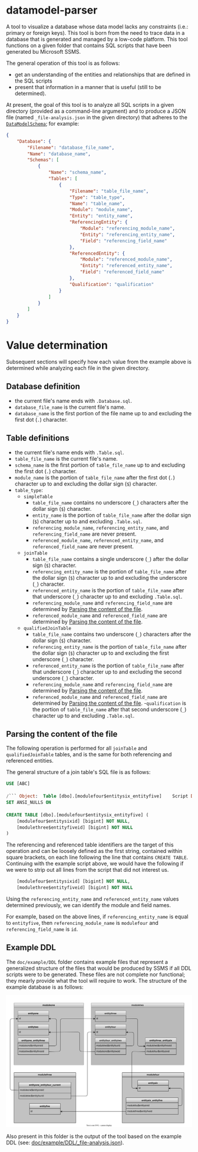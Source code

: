# datamodel-parser
A tool to visualize a database whose data model lacks any constraints (i.e.: primary or foreign keys). This tool is born from the need to trace data in a database that is generated and managed by a low-code platform. This tool functions on a given folder that contains SQL scripts that have been generated bu Microsoft SSMS.

The general operation of this tool is as follows:
- get an understanding of the entities and relationships that are defined in the SQL scripts
- present that information in a manner that is useful (still to be determined).

At present, the goal of this tool is to analyze all SQL scripts in a given directory (provided as a command-line argument) and to produce a JSON file (named `_file-analysis.json` in the given directory) that adheres to the [`DataModelSchema`](src/DataModelSchema.json); for example:

```json
{
    "Database": {
        "Filename": "database_file_name",
        "Name": "database_name",
        "Schemas": [
            {
                "Name": "schema_name",
                "Tables": [
                    {
                        "Filename": "table_file_name",
                        "Type": "table_type",
                        "Name": "table_name",
                        "Module": "module_name",
                        "Entity": "entity_name",
                        "ReferencingEntity": {
                            "Module": "referencing_module_name",
                            "Entity": "referencing_entity_name",
                            "Field": "referencing_field_name"
                        },
                        "ReferencedEntity": {
                            "Module": "referenced_module_name",
                            "Entity": "referenced_entity_name",
                            "Field": "referenced_field_name"
                        },
                        "Qualification": "qualification"
                    }
                ]
            }
        ]
    }
}
```
# Value determination

Subsequent sections will specify how each value from the example above is determined while analyzing each file in the given directory.

## Database definition
- the current file's name ends with `.Database.sql`.
- `database_file_name` is the current file's name.
- `database_name` is the first portion of the file name up to and excluding the first dot (`.`) character.

## Table definitions
- the current file's name ends with `.Table.sql`.
- `table_file_name` is the current file's name.
- `schema_name` is the first portion of `table_file_name` up to and excluding the first dot (`.`) character.
- `module_name` is the portion of `table_file_name` after the first dot (`.`) character up to and excluding the dollar sign (`$`) character.
- `table_type`:
    - `simpleTable`
        - `table_file_name` contains no underscore (`_`) characters after the dollar sign (`$`) character.
        - `entity_name` is the portion of `table_file_name` after the dollar sign (`$`) character up to and excluding `.Table.sql`.
        - `referencing_module_name`, `referencing_entity_name`, and `referencing_field_name` are never present.
        - `referenced_module_name`, `referenced_entity_name`, and `referenced_field_name` are never present.
    - `joinTable`
        - `table_file_name` contains a single underscore (`_`) after the dollar sign (`$`) character.
        - `referencing_entity_name` is the portion of `table_file_name` after the dollar sign (`$`) character up to and excluding the underscore (`_`) character.
        - `referenced_entity_name` is the portion of `table_file_name` after that underscore (`_`) character up to and excluding `.Table.sql`.
        - `referencing_module_name` and `referencing_field_name` are determined by [Parsing the content of the file](parsing-the-content-of-the-file).
        - `referenced_module_name` and `referenced_field_name` are determined by [Parsing the content of the file](parsing-the-content-of-the-file).
    - `qualifiedJoinTable`
        - `table_file_name` contains two underscore (`_`) characters after the dollar sign (`$`) character.
        - `referencing_entity_name` is the portion of `table_file_name` after the dollar sign (`$`) character up to and excluding the first underscore (`_`) character.
        - `referenced_entity_name` is the portion of `table_file_name` after that underscore (`_`) character up to and excluding the second underscore (`_`) character.
        - `referencing_module_name` and `referencing_field_name` are determined by [Parsing the content of the file](parsing-the-content-of-the-file).
        - `referenced_module_name` and `referenced_field_name` are determined by [Parsing the content of the file](parsing-the-content-of-the-file).
        -`qualification` is the portion of `table_file_name` after that second underscore (`_`) character up to and excluding `.Table.sql`.

## Parsing the content of the file
The following operation is performed for all `joinTable` and `qualifiedJoinTable` tables, and is the same for both referencing and referenced entities.

The general structure of a join table's SQL file is as follows:

```sql
USE [ABC]

/``` Object:  Table [dbo].[modulefour$entitysix_entityfive]    Script Date: 12/12/2016 12:00:00 ```/
SET ANSI_NULLS ON

CREATE TABLE [dbo].[modulefour$entitysix_entityfive] ( 
    [modulefour$entitysixid] [bigint] NOT NULL,
    [modulethree$entityfiveid] [bigint] NOT NULL
) 
```

The referencing and referenced table identifiers are the target of this operation and can be loosely defined as the first string, contained within square brackets, on each line following the line that contains `CREATE TABLE`. Continuing with the example script above, we would have the following if we were to strip out all lines from the script that did not interest us.

```sql
    [modulefour$entitysixid] [bigint] NOT NULL,
    [modulethree$entityfiveid] [bigint] NOT NULL
```

Using the `referencing_entity_name` and `referenced_entity_name` values determined previously, we can identify the module and field names.

For example, based on the above lines, if `referencing_entity_name` is equal to `entityfive`, then `referencing_module_name` is `modulefour` and `referencing_field_name` is `id`.

## Example DDL
The `doc/example/DDL` folder contains example files that represent a generalized structure of the files that would be produced by SSMS if all DDL scripts were to be generated. These files are not complete nor functional; they mearly provide what the tool will require to work. The structure of the example database is as follows:

![Example ERD](doc/example/example-erd.drawio.svg)

Also present in this folder is the output of the tool based on the example DDL (see: [doc/example/DDL/_file-analysis.json](doc/example/DDL/_file-analysis.json)).
